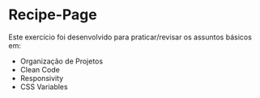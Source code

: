 # Recipe-Page

Este exercício foi desenvolvido para praticar/revisar os assuntos básicos em: 
- Organização de Projetos
- Clean Code
- Responsivity
- CSS Variables
